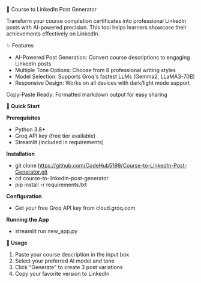 📝 Course to LinkedIn Post Generator

Transform your course completion certificates into professional LinkedIn posts with AI-powered precision. This tool helps learners showcase their achievements effectively on LinkedIn.

✨ Features
- AI-Powered Post Generation: Convert course descriptions to engaging LinkedIn posts
- Multiple Tone Options: Choose from 8 professional writing styles
- Model Selection: Supports Groq's fastest LLMs (Gemma2, LLaMA3-70B)
- Responsive Design: Works on all devices with dark/light mode support

Copy-Paste Ready: Formatted markdown output for easy sharing

**🚀 Quick Start**

**Prerequisites**

- Python 3.8+
- Groq API key (free tier available)
- Streamlit (included in requirements)

**Installation**

- git clone https://github.com/CodeHub5199/Course-to-LinkedIn-Post-Generator.git
- cd course-to-linkedin-post-generator
- pip install -r requirements.txt

**Configuration**

- Get your free Groq API key from cloud.groq.com

**Running the App**

- streamlit run new_app.py

**🎯 Usage**

1. Paste your course description in the input box
2. Select your preferred AI model and tone
3. Click "Generate" to create 3 post variations
4. Copy your favorite version to LinkedIn
